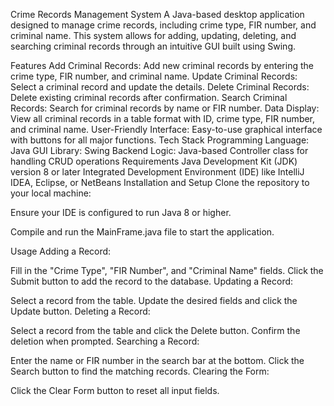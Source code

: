 Crime Records Management System
A Java-based desktop application designed to manage crime records, including crime type, FIR number, and criminal name. This system allows for adding, updating, deleting, and searching criminal records through an intuitive GUI built using Swing.

Features
Add Criminal Records: Add new criminal records by entering the crime type, FIR number, and criminal name.
Update Criminal Records: Select a criminal record and update the details.
Delete Criminal Records: Delete existing criminal records after confirmation.
Search Criminal Records: Search for criminal records by name or FIR number.
Data Display: View all criminal records in a table format with ID, crime type, FIR number, and criminal name.
User-Friendly Interface: Easy-to-use graphical interface with buttons for all major functions.
Tech Stack
Programming Language: Java
GUI Library: Swing
Backend Logic: Java-based Controller class for handling CRUD operations
Requirements
Java Development Kit (JDK) version 8 or later
Integrated Development Environment (IDE) like IntelliJ IDEA, Eclipse, or NetBeans
Installation and Setup
Clone the repository to your local machine:


Ensure your IDE is configured to run Java 8 or higher.

Compile and run the MainFrame.java file to start the application.

Usage
Adding a Record:

Fill in the "Crime Type", "FIR Number", and "Criminal Name" fields.
Click the Submit button to add the record to the database.
Updating a Record:

Select a record from the table.
Update the desired fields and click the Update button.
Deleting a Record:

Select a record from the table and click the Delete button.
Confirm the deletion when prompted.
Searching a Record:

Enter the name or FIR number in the search bar at the bottom.
Click the Search button to find the matching records.
Clearing the Form:

Click the Clear Form button to reset all input fields.
